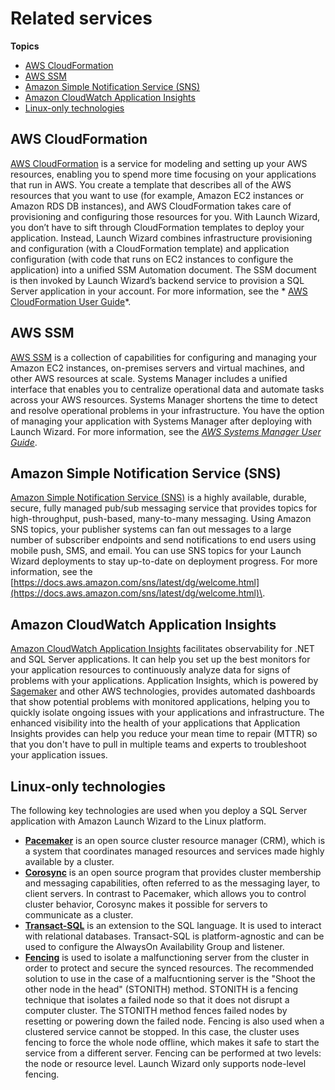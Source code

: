 # Related services<a name="related-services"></a>

**Topics**
+ [AWS CloudFormation](#launch-wizard-related-services-cloudformation)
+ [AWS SSM](#launch-wizard-related-services-ssm)
+ [Amazon Simple Notification Service \(SNS\)](#launch-wizard-related-services-sns)
+ [Amazon CloudWatch Application Insights](#launch-wizard-related-services-application-insights)
+ [Linux\-only technologies](#launch-wizard-related-services-linux)

## AWS CloudFormation<a name="launch-wizard-related-services-cloudformation"></a>

[AWS CloudFormation](https://docs.aws.amazon.com/AWSCloudFormation/latest/UserGuide/Welcome.html) is a service for modeling and setting up your AWS resources, enabling you to spend more time focusing on your applications that run in AWS\. You create a template that describes all of the AWS resources that you want to use \(for example, Amazon EC2 instances or Amazon RDS DB instances\), and AWS CloudFormation takes care of provisioning and configuring those resources for you\. With Launch Wizard, you don’t have to sift through CloudFormation templates to deploy your application\. Instead, Launch Wizard combines infrastructure provisioning and configuration \(with a CloudFormation template\) and application configuration \(with code that runs on EC2 instances to configure the application\) into a unified SSM Automation document\. The SSM document is then invoked by Launch Wizard’s backend service to provision a SQL Server application in your account\. For more information, see the * [AWS CloudFormation User Guide](https://docs.aws.amazon.com/AWSCloudFormation/latest/UserGuide/)*\.

## AWS SSM<a name="launch-wizard-related-services-ssm"></a>

[AWS SSM](https://docs.aws.amazon.com/systems-manager/latest/userguide/what-is-systems-manager.html) is a collection of capabilities for configuring and managing your Amazon EC2 instances, on\-premises servers and virtual machines, and other AWS resources at scale\. Systems Manager includes a unified interface that enables you to centralize operational data and automate tasks across your AWS resources\. Systems Manager shortens the time to detect and resolve operational problems in your infrastructure\. You have the option of managing your application with Systems Manager after deploying with Launch Wizard\. For more information, see the *[AWS Systems Manager User Guide](https://docs.aws.amazon.com/systems-manager/latest/userguide/)*\.

## Amazon Simple Notification Service \(SNS\)<a name="launch-wizard-related-services-sns"></a>

[Amazon Simple Notification Service \(SNS\)](https://docs.aws.amazon.com/sns/latest/dg/welcome.html) is a highly available, durable, secure, fully managed pub/sub messaging service that provides topics for high\-throughput, push\-based, many\-to\-many messaging\. Using Amazon SNS topics, your publisher systems can fan out messages to a large number of subscriber endpoints and send notifications to end users using mobile push, SMS, and email\. You can use SNS topics for your Launch Wizard deployments to stay up\-to\-date on deployment progress\. For more information, see the [https://docs.aws.amazon.com/sns/latest/dg/welcome.html](https://docs.aws.amazon.com/sns/latest/dg/welcome.html)\.

## Amazon CloudWatch Application Insights<a name="launch-wizard-related-services-application-insights"></a>

[Amazon CloudWatch Application Insights](https://docs.aws.amazon.com/AmazonCloudWatch/latest/monitoring/cloudwatch-application-insights.html) facilitates observability for \.NET and SQL Server applications\. It can help you set up the best monitors for your application resources to continuously analyze data for signs of problems with your applications\. Application Insights, which is powered by [Sagemaker](https://docs.aws.amazon.com/sagemaker/latest/dg/whatis.html) and other AWS technologies, provides automated dashboards that show potential problems with monitored applications, helping you to quickly isolate ongoing issues with your applications and infrastructure\. The enhanced visibility into the health of your applications that Application Insights provides can help you reduce your mean time to repair \(MTTR\) so that you don't have to pull in multiple teams and experts to troubleshoot your application issues\.

## Linux\-only technologies<a name="launch-wizard-related-services-linux"></a>

The following key technologies are used when you deploy a SQL Server application with Amazon Launch Wizard to the Linux platform\.
+ **[Pacemaker](http://manpages.ubuntu.com/manpages/bionic/man8/crm_node.8.html)** is an open source cluster resource manager \(CRM\), which is a system that coordinates managed resources and services made highly available by a cluster\.
+ **[Corosync](https://corosync.github.io/corosync/)** is an open source program that provides cluster membership and messaging capabilities, often referred to as the messaging layer, to client servers\. In contrast to Pacemaker, which allows you to control cluster behavior, Corosync makes it possible for servers to communicate as a cluster\.
+ **[Transact\-SQL](https://docs.microsoft.com/en-us/sql/t-sql/language-reference?view=sql-server-ver15)** is an extension to the SQL language\. It is used to interact with relational databases\. Transact\-SQL is platform\-agnostic and can be used to configure the AlwaysOn Availability Group and listener\.
+ **[Fencing](https://ubuntu.com/server/docs/ubuntu-ha-introduction)** is used to isolate a malfunctioning server from the cluster in order to protect and secure the synced resources\. The recommended solution to use in the case of a malfucntioning server is the "Shoot the other node in the head" \(STONITH\) method\. STONITH is a fencing technique that isolates a failed node so that it does not disrupt a computer cluster\. The STONITH method fences failed nodes by resetting or powering down the failed node\. Fencing is also used when a clustered service cannot be stopped\. In this case, the cluster uses fencing to force the whole node offline, which makes it safe to start the service from a different server\. Fencing can be performed at two levels: the node or resource level\. Launch Wizard only supports node\-level fencing\. 